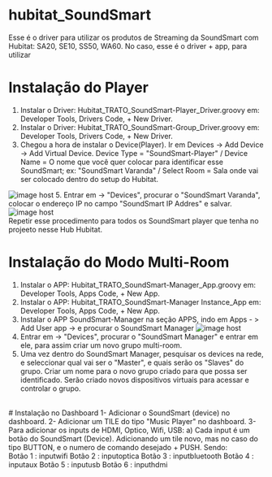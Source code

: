 # hubitat_SoundSmart 


Esse é o driver para utilizar os produtos de Streaming da SoundSmart com Hubitat: SA20, SE10, SS50, WA60.
No caso, esse é o driver + app, para utilizar 


# Instalação do Player 
1. Instalar o Driver: Hubitat_TRATO_SoundSmart-Player_Driver.groovy em: Developer Tools, Drivers Code, + New Driver.
2. Instalar o Driver: Hubitat_TRATO_SoundSmart-Group_Driver.groovy em: Developer Tools, Drivers Code, + New Driver.
3. Chegou a hora de instalar o Device(Player). Ir em Devices  -> Add Device -> Add Virtual Device. Device Type = "SoundSmart-Player" / Device Name = O nome que você quer colocar para identificar esse SoundSmart; ex: "SoundSmart Varanda" / Select Room = Sala onde vai ser colocado dentro do setup do Hubitat.
<img src="https://images2.imgbox.com/21/b5/Vq8GrOdS_o.jpg" alt="image host"/>
5. Entrar em   -> "Devices", procurar o "SoundSmart Varanda", colocar o endereço IP no campo "SoundSmart IP Addres" e salvar. 
<img src="https://images2.imgbox.com/cf/a0/yaG5MWmw_o.jpg" alt="image host"/>

<br>
Repetir esse procedimento para todos os SoundSmart player que tenha no projeeto nesse Hub Hubitat.

# Instalação do Modo Multi-Room  
1. Instalar o APP: Hubitat_TRATO_SoundSmart-Manager_App.groovy em: Developer Tools, Apps Code, + New App.
2. Instalar o APP: Hubitat_TRATO_SoundSmart-Manager Instance_App em: Developer Tools, Apps Code, + New App.
3. Instalar o APP SoundSmart-Manager na seção APPS, indo em Apps - > Add User app -> e procurar o SoundSmart Manager 
<img src="https://images2.imgbox.com/b1/4c/KCLLluZ6_o.jpg" alt="image host"/></a>
4. Entrar em   -> "Devices", procurar o "SoundSmart Manager" e entrar em ele, para assim criar um novo grupo multi-room.
5. Uma vez dentro do SoundSmart Manager, pesquisar os devices na rede, e seleccionar qual vai ser o "Master", e quais serão os "Slaves" do grupo. Criar um nome para o novo grupo criado para que possa ser identificado. Serão criado novos dispositivos virtuais para acessar e controlar o grupo. 

<br>
# Instalação no Dashboard 
1- Adicionar o SoundSmart (device) no dashboard. 
2- Adicionar um TILE do tipo "Music Player" no dashboard. 
3- Para adicionar os inputs de HDMI, Optico, Wifi, USB: 
a) Cada input é um botão do SoundSmart (Device). Adicionando um tile novo, mas no caso do tipo BUTTON, e o numero de comando desejado + PUSH. Sendo: <br>
		Botão 1 : inputwifi 
		Botão 2 : inputoptica 
		Botão 3 : inputbluetooth 
        Botão 4 : inputaux 
        Botão 5 : inputusb 
        Botão 6 : inputhdmi   